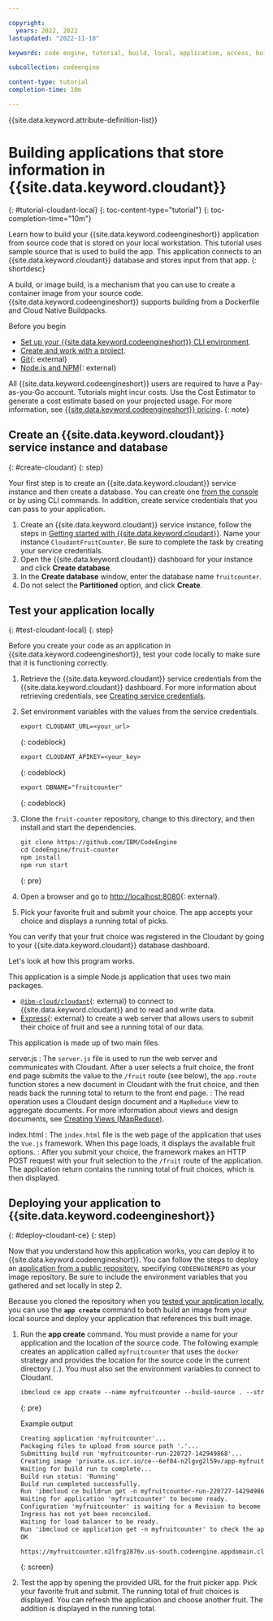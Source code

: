 ```yaml
---

copyright:
  years: 2022, 2022
lastupdated: "2022-11-18"

keywords: code engine, tutorial, build, local, application, access, build run, image

subcollection: codeengine

content-type: tutorial
completion-time: 10m 

---
```


{{site.data.keyword.attribute-definition-list}}

# Building applications that store information in {{site.data.keyword.cloudant}} 
{: #tutorial-cloudant-local}
{: toc-content-type="tutorial"}
{: toc-completion-time="10m"}

Learn how to build your {{site.data.keyword.codeengineshort}} application from source code that is stored on your local workstation. This tutorial uses sample source that is used to build the app. This application connects to an {{site.data.keyword.cloudant}} database and stores input from that app.
{: shortdesc}

A build, or image build, is a mechanism that you can use to create a container image from your source code. {{site.data.keyword.codeengineshort}} supports building from a Dockerfile and Cloud Native Buildpacks.

Before you begin

- [Set up your {{site.data.keyword.codeengineshort}} CLI environment](/docs/codeengine?topic=codeengine-install-cli).
- [Create and work with a project](/docs/codeengine?topic=codeengine-manage-project).
- [Git](https://git-scm.com/downloads){: external}
- [Node.js and NPM](https://docs.npmjs.com/downloading-and-installing-node-js-and-npm){: external}

All {{site.data.keyword.codeengineshort}} users are required to have a Pay-as-you-Go account. Tutorials might incur costs. Use the Cost Estimator to generate a cost estimate based on your projected usage. For more information, see [{{site.data.keyword.codeengineshort}} pricing](/docs/codeengine?topic=codeengine-pricing).
{: note}

## Create an {{site.data.keyword.cloudant}} service instance and database
{: #create-cloudant}
{: step}

Your first step is to create an {{site.data.keyword.cloudant}} service instance and then create a database. You can create one [from the console](/docs/Cloudant?topic=Cloudant-getting-started-with-cloudant) or by using CLI commands. In addition, create service credentials that you can pass to your application.

1. Create an {{site.data.keyword.cloudant}} service instance, follow the steps in [Getting started with {{site.data.keyword.cloudant}}](/docs/Cloudant?topic=Cloudant-getting-started-with-cloudant). Name your instance `CloudantFruitCounter`. Be sure to complete the task by creating your service credentials.
2. Open the {{site.data.keyword.cloudant}} dashboard for your instance and click **Create database**.
3. In the **Create database** window, enter the database name `fruitcounter`.
4. Do not select the  **Partitioned** option, and click **Create**.

## Test your application locally
{: #test-cloudant-local}
{: step}

Before you create your code as an application in {{site.data.keyword.codeengineshort}}, test your code locally to make sure that it is functioning correctly.

1. Retrieve the {{site.data.keyword.cloudant}} service credentials from the {{site.data.keyword.cloudant}} dashboard. For more information about retrieving credentials, see [Creating service credentials](/docs/Cloudant?topic=Cloudant-getting-started-with-cloudant#creating-service-credentials).
2. Set environment variables with the values from the service credentials.

    ```txt
    export CLOUDANT_URL=<your_url>
    ```
    {: codeblock}
    
    ```txt
    export CLOUDANT_APIKEY=<your_key>
    ```
    {: codeblock}
    
    ```txt
    export DBNAME="fruitcounter"
    ```
    {: codeblock}

3. Clone the `fruit-counter` repository, change to this directory, and then install and start the dependencies.

    ```txt
    git clone https://github.com/IBM/CodeEngine
    cd CodeEngine/fruit-counter
    npm install
    npm run start
    ```
    {: pre}
    
4. Open a browser and go to [http://localhost:8080](http://localhost:8080){: external}.
5. Pick your favorite fruit and submit your choice. The app accepts your choice and displays a running total of picks.
 
You can verify that your fruit choice was registered in the Cloudant by going to your {{site.data.keyword.cloudant}} database dashboard.

Let's look at how this program works.

This application is a simple Node.js application that uses two main packages.

- [`@ibm-cloud/cloudant`](https://github.com/IBM/cloudant-node-sdk){: external} to connect to {{site.data.keyword.cloudant}} and to read and write data.
- [Express](https://expressjs.com/){: external} to create a web server that allows users to submit their choice of fruit and see a running total of our data.

This application is made up of two main files.

server.js
:    The `server.js` file is used to run the web server and communicates with Cloudant. After a user selects a fruit choice, the front end page submits the value to the `/fruit` route (see below), the `app.route` function stores a new document in Cloudant with the fruit choice, and then reads back the running total to return to the front end page. 
:    The read operation uses a Cloudant design document and a `MapReduce` view to aggregate documents. For more information about views and design documents, see [Creating Views (MapReduce)](/docs/Cloudant?topic=Cloudant-creating-views-mapreduce).

index.html
:    The `index.html` file is the web page of the application that uses the `Vue.js` framework. When this page loads, it displays the available fruit options.
:    After you submit your choice, the framework makes an HTTP POST request with your fruit selection to the `/fruit` route of the application. The application return contains the running total of fruit choices, which is then displayed.

## Deploying your application to {{site.data.keyword.codeengineshort}}
{: #deploy-cloudant-ce}
{: step}

Now that you understand how this application works, you can deploy it to {{site.data.keyword.codeengineshort}}. You can follow the steps to deploy an [application from a public repository](/docs/codeengine?topic=codeengine-deploy-app), specifying `CODEENGINEREPO` as your image repository.  Be sure to include the environment variables that you gathered and set locally in step 2. 

Because you cloned the repository when you [tested your application locally](#test-cloudant-local), you can use the **`app create`** command to both build an image from your local source and deploy your application that references this built image. 

1. Run the **app create** command. You must provide a name for your application and the location of the source code. The following example creates an application called `myfruitcounter` that uses the `docker` strategy and provides the location for the source code in the current directory (`.`). You must also set the environment variables to connect to Cloudant.

    ```txt
    ibmcloud ce app create --name myfruitcounter --build-source . --strategy dockerfile --env CLOUDANT_URL=<your_url> --env CLOUDANT_APIKEY=<your_key> --env DBNAME=fruitcounter  
    ```
    {: pre}

    Example output

    ```txt
    Creating application 'myfruitcounter'...
    Packaging files to upload from source path '.'...
    Submitting build run 'myfruitcounter-run-220727-142949868'...
    Creating image 'private.us.icr.io/ce--6ef04-n2lgvg2l59v/app-myfruitcounter:220727-1929-y8ej0'...
    Waiting for build run to complete...
    Build run status: 'Running'
    Build run completed successfully.
    Run 'ibmcloud ce buildrun get -n myfruitcounter-run-220727-142949868' to check the build run status.
    Waiting for application 'myfruitcounter' to become ready.
    Configuration 'myfruitcounter' is waiting for a Revision to become ready.
    Ingress has not yet been reconciled.
    Waiting for load balancer to be ready.
    Run 'ibmcloud ce application get -n myfruitcounter' to check the application status.
    OK                                                

    https://myfruitcounter.n2lfrg2876v.us-south.codeengine.appdomain.cloud
    ```
    {: screen}

2. Test the app by opening the provided URL for the fruit picker app. Pick your favorite fruit and submit. The running total of fruit choices is displayed. You can refresh the application and choose another fruit. The addition is displayed in the running total.



